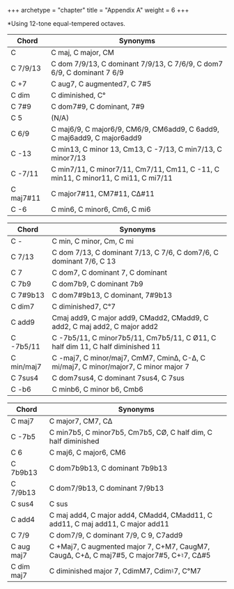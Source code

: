 +++
archetype = "chapter"
title = "Appendix A"
weight = 6
+++

*Using 12-tone equal-tempered octaves.

| Chord  | Synonyms                                 |
|--------|------------------------------------------|
| C      | C maj, C major, CM                       |
| C 7/9/13 | C dom 7/9/13, C dominant 7/9/13, C 7/6/9, C dom7 6/9, C dominant 7 6/9 |
| C +7   | C aug7, C augmented7, C 7#5              |
| C dim  | C diminished, C°                         |
| C 7#9  | C dom7#9, C dominant, 7#9                |
| C 5    | (N/A)                                    |
| C 6/9  | C maj6/9, C major6/9, CM6/9, CM6add9, C 6add9, C maj6add9, C major6add9 |
| C -13  | C min13, C minor 13, Cm13, C -7/13, C min7/13, C minor7/13 |
| C -7/11 | C min7/11, C minor7/11, Cm7/11, Cm11, C -11, C min11, C minor11, C mi11, C mi7/11 |
| C maj7#11 | C major7#11, CM7#11, C∆#11               |
| C -6    | C min6, C minor6, Cm6, C mi6             |

| Chord     | Synonyms                                               |
|-----------|--------------------------------------------------------|
| C -       | C min, C minor, Cm, C mi                              |
| C 7/13    | C dom 7/13, C dominant 7/13, C 7/6, C dom7/6, C dominant 7/6, C 13 |
| C 7       | C dom7, C dominant 7, C dominant                       |
| C 7b9     | C dom7b9, C dominant 7b9                               |
| C 7#9b13  | C dom7#9b13, C dominant, 7#9b13                        |
| C dim7    | C diminished7, C°7                                     |
| C add9    | Cmaj add9, C major add9, CMadd2, CMadd9, C add2, C maj add2, C major add2 |
| C -7b5/11 | C -7b5/11, C minor7b5/11, Cm7b5/11, C Ø11, C half dim 11, C half diminished 11 |
| C min/maj7 | C -maj7, C minor/maj7, CmM7, Cmin∆, C-∆, C mi/maj7, C minor/major7, C minor major 7 |
| C 7sus4   | C dom7sus4, C dominant 7sus4, C 7sus                  |
| C -b6     | C minb6, C minor b6, Cmb6                              |

| Chord     | Synonyms                                              |
|-----------|-------------------------------------------------------|
| C maj7    | C major7, CM7, C∆                                    |
| C -7b5    | C min7b5, C minor7b5, Cm7b5, CØ, C half dim, C half diminished |
| C 6       | C maj6, C major6, CM6                                |
| C 7b9b13  | C dom7b9b13, C dominant 7b9b13                        |
| C 7/9b13  | C dom7/9b13, C dominant 7/9b13                        |
| C sus4    | C sus                                                 |
| C add4    | C maj add4, C major add4, CMadd4, CMadd11, C add11, C maj add11, C major add11 |
| C 7/9     | C dom7/9, C dominant 7/9, C 9, C7add9                |
| C aug maj7 | C +Maj7, C augmented major 7, C+M7, CaugM7, Caug∆, C+∆, C maj7#5, C major7#5, C+♮7, C∆#5 |
| C dim maj7 | C diminished major 7, CdimM7, Cdim♮7, C°M7            |


